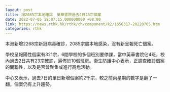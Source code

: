 ```yaml
---
layout: post
title: 增2085宗本地確診　英華書院過去2日23宗個案
date: 2022-07-05 18:07:15.000000000 +08:00
link: https://news.rthk.hk/rthk/ch/component/k2/1656317-20220705.htm
categories: rthk
---
```


本港新增2268宗新冠病毒確診，2085宗屬本地感染，沒有新呈報死亡個案。

學校呈報陽性個案有321宗，6間學校的多個班別要停課，當中英華書院佔4班，校內過去2日共有23宗確診，遍佈於10個班房。衞生防護中心表示，正調查確診個案的關聯性，以及是否曾聚集或進行高危活動。

中心又表示，過去7日的單日新增個案約2千宗，較之前兩星期的數字是翻了一翻，個案仍有上升趨勢。
